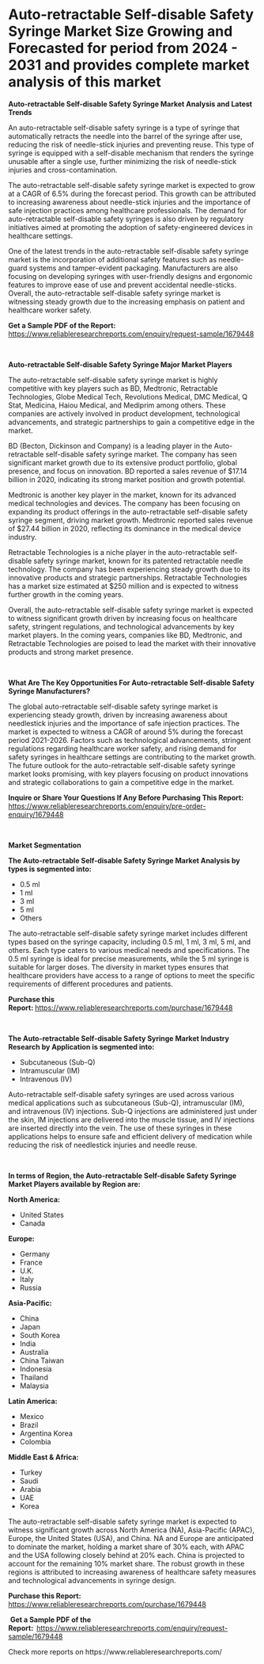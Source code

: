 <p><h1>Auto-retractable Self-disable Safety Syringe Market Size Growing and Forecasted for period from 2024 - 2031 and provides complete market analysis of this market</h1></p><p><strong>Auto-retractable Self-disable Safety Syringe Market Analysis and Latest Trends</strong></p>
<p><p>An auto-retractable self-disable safety syringe is a type of syringe that automatically retracts the needle into the barrel of the syringe after use, reducing the risk of needle-stick injuries and preventing reuse. This type of syringe is equipped with a self-disable mechanism that renders the syringe unusable after a single use, further minimizing the risk of needle-stick injuries and cross-contamination.</p><p>The auto-retractable self-disable safety syringe market is expected to grow at a CAGR of 6.5% during the forecast period. This growth can be attributed to increasing awareness about needle-stick injuries and the importance of safe injection practices among healthcare professionals. The demand for auto-retractable self-disable safety syringes is also driven by regulatory initiatives aimed at promoting the adoption of safety-engineered devices in healthcare settings.</p><p>One of the latest trends in the auto-retractable self-disable safety syringe market is the incorporation of additional safety features such as needle-guard systems and tamper-evident packaging. Manufacturers are also focusing on developing syringes with user-friendly designs and ergonomic features to improve ease of use and prevent accidental needle-sticks. Overall, the auto-retractable self-disable safety syringe market is witnessing steady growth due to the increasing emphasis on patient and healthcare worker safety.</p></p>
<p><strong>Get a Sample PDF of the Report:&nbsp;</strong> <a href="https://www.reliableresearchreports.com/enquiry/request-sample/1679448">https://www.reliableresearchreports.com/enquiry/request-sample/1679448</a></p>
<p>&nbsp;</p>
<p><strong>Auto-retractable Self-disable Safety Syringe Major Market Players</strong></p>
<p><p>The auto-retractable self-disable safety syringe market is highly competitive with key players such as BD, Medtronic, Retractable Technologies, Globe Medical Tech, Revolutions Medical, DMC Medical, Q Stat, Medicina, Haiou Medical, and Mediprim among others. These companies are actively involved in product development, technological advancements, and strategic partnerships to gain a competitive edge in the market.</p><p>BD (Becton, Dickinson and Company) is a leading player in the Auto-retractable self-disable safety syringe market. The company has seen significant market growth due to its extensive product portfolio, global presence, and focus on innovation. BD reported a sales revenue of $17.14 billion in 2020, indicating its strong market position and growth potential.</p><p>Medtronic is another key player in the market, known for its advanced medical technologies and devices. The company has been focusing on expanding its product offerings in the auto-retractable self-disable safety syringe segment, driving market growth. Medtronic reported sales revenue of $27.44 billion in 2020, reflecting its dominance in the medical device industry.</p><p>Retractable Technologies is a niche player in the auto-retractable self-disable safety syringe market, known for its patented retractable needle technology. The company has been experiencing steady growth due to its innovative products and strategic partnerships. Retractable Technologies has a market size estimated at $250 million and is expected to witness further growth in the coming years.</p><p>Overall, the auto-retractable self-disable safety syringe market is expected to witness significant growth driven by increasing focus on healthcare safety, stringent regulations, and technological advancements by key market players. In the coming years, companies like BD, Medtronic, and Retractable Technologies are poised to lead the market with their innovative products and strong market presence.</p></p>
<p>&nbsp;</p>
<p><strong>What Are The Key Opportunities For Auto-retractable Self-disable Safety Syringe Manufacturers?</strong></p>
<p><p>The global auto-retractable self-disable safety syringe market is experiencing steady growth, driven by increasing awareness about needlestick injuries and the importance of safe injection practices. The market is expected to witness a CAGR of around 5% during the forecast period 2021-2026. Factors such as technological advancements, stringent regulations regarding healthcare worker safety, and rising demand for safety syringes in healthcare settings are contributing to the market growth. The future outlook for the auto-retractable self-disable safety syringe market looks promising, with key players focusing on product innovations and strategic collaborations to gain a competitive edge in the market.</p></p>
<p><strong>Inquire or Share Your Questions If Any Before Purchasing This Report:</strong> <a href="https://www.reliableresearchreports.com/enquiry/pre-order-enquiry/1679448">https://www.reliableresearchreports.com/enquiry/pre-order-enquiry/1679448</a></p>
<p>&nbsp;</p>
<p><strong>Market Segmentation</strong></p>
<p><strong>The Auto-retractable Self-disable Safety Syringe Market Analysis by types is segmented into:</strong></p>
<p><ul><li>0.5 ml</li><li>1 ml</li><li>3 ml</li><li>5 ml</li><li>Others</li></ul></p>
<p><p>The auto-retractable self-disable safety syringe market includes different types based on the syringe capacity, including 0.5 ml, 1 ml, 3 ml, 5 ml, and others. Each type caters to various medical needs and specifications. The 0.5 ml syringe is ideal for precise measurements, while the 5 ml syringe is suitable for larger doses. The diversity in market types ensures that healthcare providers have access to a range of options to meet the specific requirements of different procedures and patients.</p></p>
<p><strong>Purchase this Report:&nbsp;</strong><a href="https://www.reliableresearchreports.com/purchase/1679448">https://www.reliableresearchreports.com/purchase/1679448</a></p>
<p>&nbsp;</p>
<p><strong>The Auto-retractable Self-disable Safety Syringe Market Industry Research by Application is segmented into:</strong></p>
<p><ul><li>Subcutaneous (Sub-Q)</li><li>Intramuscular (IM)</li><li>Intravenous (IV)</li></ul></p>
<p><p>Auto-retractable self-disable safety syringes are used across various medical applications such as subcutaneous (Sub-Q), intramuscular (IM), and intravenous (IV) injections. Sub-Q injections are administered just under the skin, IM injections are delivered into the muscle tissue, and IV injections are inserted directly into the vein. The use of these syringes in these applications helps to ensure safe and efficient delivery of medication while reducing the risk of needlestick injuries and needle reuse.</p></p>
<p>&nbsp;</p>
<p><strong>In terms of Region, the Auto-retractable Self-disable Safety Syringe Market Players available by Region are:</strong></p>
<p>
    <p> <strong> North America: </strong>
        <ul>
            <li>United States</li>
            <li>Canada</li>
        </ul>
        </p> 
    <p> <strong> Europe: </strong>
        <ul>
            <li>Germany</li>
            <li>France</li>
            <li>U.K.</li>
            <li>Italy</li>
            <li>Russia</li>
        </ul>
        </p> 
    <p> <strong> Asia-Pacific: </strong>
        <ul>
            <li>China</li>
            <li>Japan</li>
            <li>South Korea</li>
            <li>India</li>
            <li>Australia</li>
            <li>China Taiwan</li>
            <li>Indonesia</li>
            <li>Thailand</li>
            <li>Malaysia</li>
        </ul>
        </p> 
    <p> <strong> Latin America: </strong>
        <ul>
            <li>Mexico</li>
            <li>Brazil</li>
            <li>Argentina Korea</li>
            <li>Colombia</li>
        </ul>
        </p> 
    <p> <strong> Middle East & Africa: </strong>
        <ul>
            <li>Turkey</li>
            <li>Saudi</li>
            <li>Arabia</li>
            <li>UAE</li>
            <li>Korea</li>
        </ul>
    </p>
    </p>
<p><p>The auto-retractable self-disable safety syringe market is expected to witness significant growth across North America (NA), Asia-Pacific (APAC), Europe, the United States (USA), and China. NA and Europe are anticipated to dominate the market, holding a market share of 30% each, with APAC and the USA following closely behind at 20% each. China is projected to account for the remaining 10% market share. The robust growth in these regions is attributed to increasing awareness of healthcare safety measures and technological advancements in syringe design.</p></p>
<p><strong>Purchase this Report: </strong><a href="https://www.reliableresearchreports.com/purchase/1679448">https://www.reliableresearchreports.com/purchase/1679448</a></p>
<p>&nbsp;<strong>Get a Sample PDF of the Report:&nbsp;&nbsp;</strong><a href="https://www.reliableresearchreports.com/enquiry/request-sample/1679448">https://www.reliableresearchreports.com/enquiry/request-sample/1679448</a></p>
<p><strong></strong></p>
<p>Check more reports on https://www.reliableresearchreports.com/</p>